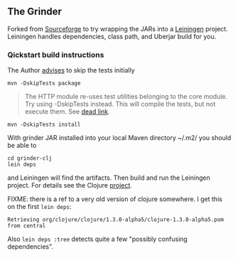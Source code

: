 ## The Grinder

Forked from [Sourceforge](https://sourceforge.net/p/grinder/) to try
wrapping the JARs into a
[Leiningen](https://github.com/technomancy/leiningen) project.
Leiningen handles dependencies, class path, and Uberjar build for you.

### Qickstart build instructions

The Author
[advises](https://sourceforge.net/p/grinder/mailman/message/31038768/)
to skip the tests initially

    mvn -DskipTests package

> The HTTP module re-uses test utilities belonging to the core
> module. Try using -DskipTests instead.  This will compile the tests,
> but not execute them.  See [dead
> link](http://maven.apache.org/surefire/maven-surefire-plugin/examples/skipping-test.html).

    mvn -DskipTests install

With grinder JAR installed into your local Maven directory ~/.m2/ you
should be able to

    cd grinder-clj
    lein deps

and Leiningen will find the artifacts.  Then build and run the
Leiningen project.  For details see the Clojure
[project](./grinder-clj).

FIXME: there is a ref to a very old version of clojure somewhere. I
get this on the first `lein deps`:

    Retrieving org/clojure/clojure/1.3.0-alpha5/clojure-1.3.0-alpha5.pom from central

Also `lein deps :tree` detects quite a few "possibly confusing
dependencies".
